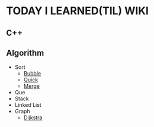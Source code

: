 # TODAY I LEARNED(TIL) WIKI

## C++

## Algorithm
* Sort
    * [Bubble]()
    * [Quick]()
    * [Merge]()
* Que
* Stack
* Linked List
* Graph
    * [Dijkstra]()
    